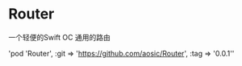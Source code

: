 # Router
一个轻便的Swift OC 通用的路由


'pod 'Router', :git => 'https://github.com/aosic/Router', :tag => '0.0.1''
